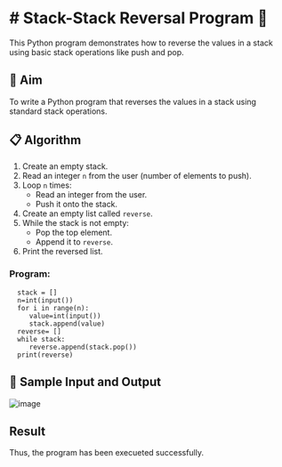 # # Stack-Stack Reversal Program 🔁

This Python program demonstrates how to reverse the values in a stack using basic stack operations like push and pop.

## 🎯 Aim

To write a Python program that reverses the values in a stack using standard stack operations.

## 📋 Algorithm

1. Create an empty stack.
2. Read an integer `n` from the user (number of elements to push).
3. Loop `n` times:
   - Read an integer from the user.
   - Push it onto the stack.
4. Create an empty list called `reverse`.
5. While the stack is not empty:
   - Pop the top element.
   - Append it to `reverse`.
6. Print the reversed list.


### Program:
      stack = []
      n=int(input())
      for i in range(n):
         value=int(input())
         stack.append(value)
      reverse= []
      while stack:
         reverse.append(stack.pop())
      print(reverse)

## 🧪 Sample Input and Output
![image](https://github.com/user-attachments/assets/597fe482-7765-4b7e-90c3-0fc23ebc24b3)


## Result
Thus, the program has been execueted successfully.

